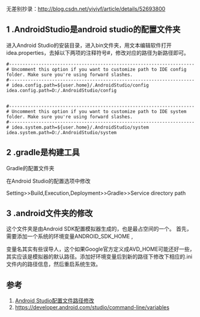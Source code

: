 无差别抄录：http://blog.csdn.net/yiyiyf/article/details/52693800


## 1 .AndroidStudio是android studio的配置文件夹

进入Android Studio的安装目录，进入bin文件夹，用文本编辑软件打开idea.properties，去掉以下两项的注释符号#，修改对应的路径为新路径即可。
```
#---------------------------------------------------------------------
# Uncomment this option if you want to customize path to IDE config folder. Make sure you're using forward slashes.
#---------------------------------------------------------------------
# idea.config.path=${user.home}/.AndroidStudio/config
idea.config.path=D:/.AndroidStudio/config


#---------------------------------------------------------------------
# Uncomment this option if you want to customize path to IDE system folder. Make sure you're using forward slashes.
#---------------------------------------------------------------------
# idea.system.path=${user.home}/.AndroidStudio/system
idea.system.path=D:/.AndroidStudio/system
```
## 2 .gradle是构建工具
 Gradle的配置文件夹

在Android Studio的配置选项中修改

Setting>>Build,Execution,Deployment>>Gradle>>Service directory path

## 3 .android文件夹的修改

这个文件夹是由Android SDK配置模拟器生成的，也是最占空间的一个。
首先，需要添加一个系统的环境变量ANDROID_SDK_HOME ,

变量名其实有些误导人，这个如果Google官方定义成AVD_HOME可能还好一些，其实应该是模拟器的默认路径。添加好环境变量后到新的路径下修改下相应的.ini文件内的路径信息，然后重启系统生效。


## 参考
1. [Android Studio配置文件路径修改](http://www.jianshu.com/p/7a58c5f154c5)
2. https://developer.android.com/studio/command-line/variables








